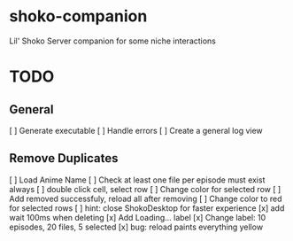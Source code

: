 # shoko-companion
Lil' Shoko Server companion for some niche interactions

# TODO
## General
[ ] Generate executable
[ ] Handle errors
[ ] Create a general log view 

## Remove Duplicates
[ ] Load Anime Name 
[ ] Check at least one file per episode must exist always
[ ] double click cell, select row
[ ] Change color for selected row
[ ] Add removed successfuly, reload all after removing
[ ] Change color to red for selected rows
[ ] hint: close ShokoDesktop for faster experience
[x] add wait 100ms when deleting
[x] Add Loading... label 
[x] Change label: 10 episodes, 20 files, 5 selected
[x] bug: reload paints everything yellow